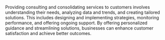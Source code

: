 Providing consulting and consolidating services to customers involves understanding their needs, analyzing data and trends, and creating tailored solutions. This includes designing and implementing strategies, monitoring performance, and offering ongoing support. By offering personalized guidance and streamlining solutions, businesses can enhance customer satisfaction and achieve better outcomes.